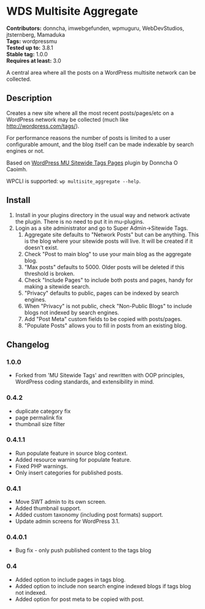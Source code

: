 # WDS Multisite Aggregate #
**Contributors:** donncha, imwebgefunden, wpmuguru, WebDevStudios, jtsternberg, Mamaduka  
**Tags:** wordpressmu  
**Tested up to:** 3.8.1  
**Stable tag:** 1.0.0  
**Requires at least:** 3.0  

A central area where all the posts on a WordPress multisite network can be collected.

## Description ##
Creates a new site where all the most recent posts/pages/etc on a WordPress network may be collected (much like http://wordpress.com/tags/).

For performance reasons the number of posts is limited to a user configurable amount, and the blog itself can be made indexable by search engines or not.

Based on [WordPress MU Sitewide Tags Pages](https://wordpress.org/plugins/wordpress-mu-sitewide-tags/) plugin by Donncha O Caoimh.

WPCLI is supported:
`wp multisite_aggregate --help`.

## Install ##
1. Install in your plugins directory in the usual way and network activate the plugin. There is no need to put it in mu-plugins.
2. Login as a site administrator and go to Super Admin->Sitewide Tags.
	1. Aggregate site defaults to "Network Posts" but can be anything. This is the blog where your sitewide posts will live. It will be created if it doesn't exist.
	2. Check "Post to main blog" to use your main blog as the aggregate blog.
	3. "Max posts" defaults to 5000. Older posts will be deleted if this threshold is broken.
	4. Check "Include Pages" to include both posts and pages, handy for making a sitewide search.
	5. "Privacy" defaults to public, pages can be indexed by search engines.
	6. When "Privacy" is not public, check "Non-Public Blogs" to include blogs not indexed by search engines.
	7. Add "Post Meta" custom fields to be copied with posts/pages.
	8. "Populate Posts" allows you to fill in posts from an existing blog.

## Changelog ##

### 1.0.0 ###
* Forked from 'MU Sitewide Tags' and rewritten with OOP principles, WordPress coding standards, and extensibility in mind.

### 0.4.2 ###
* duplicate category fix
* page permalink fix
* thumbnail size filter

### 0.4.1.1 ###
* Run populate feature in source blog context.
* Added resource warning for populate feature.
* Fixed PHP warnings.
* Only insert categories for published posts.

### 0.4.1 ###
* Move SWT admin to its own screen.
* Added thumbnail support.
* Added custom taxonomy (including post formats) support.
* Update admin screens for WordPress 3.1.

### 0.4.0.1 ###
* Bug fix - only push published content to the tags blog

### 0.4 ###
* Added option to include pages in tags blog.
* Added option to include non search engine indexed blogs if tags blog not indexed.
* Added option for post meta to be copied with post.

